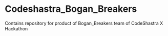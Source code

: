 # Codeshastra_Bogan_Breakers
Contains repository for product of Bogan_Breakers team of CodeShastra X Hackathon
